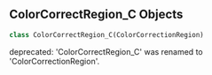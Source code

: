 ## ColorCorrectRegion_C Objects

```python
class ColorCorrectRegion_C(ColorCorrectionRegion)
```

deprecated: 'ColorCorrectRegion_C' was renamed to 'ColorCorrectionRegion'.

<a id="unreal.ColorCorrectionInvisibleComponent"></a>